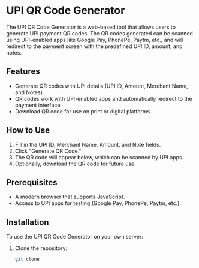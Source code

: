 # UPI QR Code Generator

The UPI QR Code Generator is a web-based tool that allows users to generate UPI payment QR codes. The QR codes generated can be scanned using UPI-enabled apps like Google Pay, PhonePe, Paytm, etc., and will redirect to the payment screen with the predefined UPI ID, amount, and notes.

## Features
- Generate QR codes with UPI details (UPI ID, Amount, Merchant Name, and Notes).
- QR codes work with UPI-enabled apps and automatically redirect to the payment interface.
- Download QR code for use on print or digital platforms.

## How to Use
1. Fill in the UPI ID, Merchant Name, Amount, and Note fields.
2. Click "Generate QR Code."
3. The QR code will appear below, which can be scanned by UPI apps.
4. Optionally, download the QR code for future use.

## Prerequisites
- A modern browser that supports JavaScript.
- Access to UPI apps for testing (Google Pay, PhonePe, Paytm, etc.).

## Installation
To use the UPI QR Code Generator on your own server:

1. Clone the repository:
   ```bash
   git clone 
